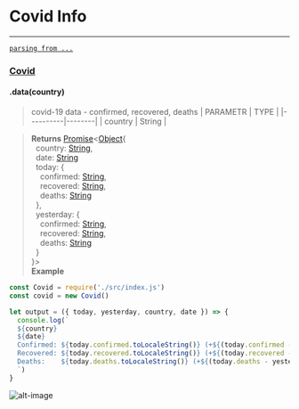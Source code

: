 # Covid Info
---

 [`parsing from ...`](https://github.com/pomber/covid19)

### [Covid](https://github.com/Senpaai/covid-info/blob/master/src/index.js)

#### .data(country)
> covid-19 data - confirmed, recovered, deaths
> | PARAMETR |  TYPE  |
> |----------|--------|
> | country  | String |

> **Returns** [Promise](https://developer.mozilla.org/en-US/docs/Web/JavaScript/Reference/Global_Objects/Promise)<[Object](https://developer.mozilla.org/en-US/docs/Web/JavaScript/Reference/Global_Objects/Object){<br>
>&nbsp;&nbsp;country: [String](https://developer.mozilla.org/en/docs/Web/JavaScript/Reference/Global_Objects/String),<br>
>&nbsp;&nbsp;date: [String](https://developer.mozilla.org/en/docs/Web/JavaScript/Reference/Global_Objects/String)<br>
>&nbsp;&nbsp;today: {<br>
>&nbsp;&nbsp;&nbsp;&nbsp;confirmed: [String](https://developer.mozilla.org/en/docs/Web/JavaScript/Reference/Global_Objects/String),<br>
>&nbsp;&nbsp;&nbsp;&nbsp;recovered: [String](https://developer.mozilla.org/en/docs/Web/JavaScript/Reference/Global_Objects/String),<br>
>&nbsp;&nbsp;&nbsp;&nbsp;deaths: [String](https://developer.mozilla.org/en/docs/Web/JavaScript/Reference/Global_Objects/String)<br>
>&nbsp;&nbsp;},<br>
>&nbsp;&nbsp;yesterday: {<br>
>&nbsp;&nbsp;&nbsp;&nbsp;confirmed: [String](https://developer.mozilla.org/en/docs/Web/JavaScript/Reference/Global_Objects/String),<br>
>&nbsp;&nbsp;&nbsp;&nbsp;recovered: [String](https://developer.mozilla.org/en/docs/Web/JavaScript/Reference/Global_Objects/String),<br>
>&nbsp;&nbsp;&nbsp;&nbsp;deaths: [String](https://developer.mozilla.org/en/docs/Web/JavaScript/Reference/Global_Objects/String)<br>
>&nbsp;&nbsp;}<br>
>}><br>
> **Example**
```javascript
const Covid = require('./src/index.js')
const covid = new Covid()

let output = ({ today, yesterday, country, date }) => {
  console.log(`
  ${country}
  ${date}
  Confirmed: ${today.confirmed.toLocaleString()} (+${(today.confirmed - yesterday.confirmed).toLocaleString()})
  Recovered: ${today.recovered.toLocaleString()} (+${(today.recovered - yesterday.recovered).toLocaleString()})
  Deaths:    ${today.deaths.toLocaleString()} (+${(today.deaths - yesterday.deaths).toLocaleString()})
  `)
}
```
![alt-image](https://media.discordapp.net/attachments/615884194740043797/705848544036257903/unknown.png)
